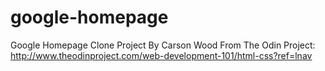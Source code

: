 # google-homepage
Google Homepage Clone Project
By Carson Wood
From The Odin Project: http://www.theodinproject.com/web-development-101/html-css?ref=lnav
